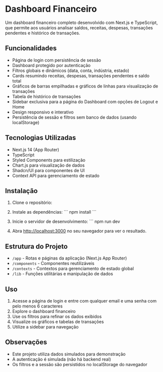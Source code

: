 # Dashboard Financeiro

Um dashboard financeiro completo desenvolvido com Next.js e TypeScript, que permite aos usuários analisar saldos, receitas, despesas, transações pendentes e histórico de transações.

## Funcionalidades

- Página de login com persistência de sessão
- Dashboard protegido por autenticação
- Filtros globais e dinâmicos (data, conta, indústria, estado)
- Cards resumindo receitas, despesas, transações pendentes e saldo total
- Gráficos de barras empilhadas e gráficos de linhas para visualização de transações
- Tabela de histórico de transações
- Sidebar exclusiva para a página do Dashboard com opções de Logout e Home
- Design responsivo e interativo
- Persistência de sessão e filtros sem banco de dados (usando localStorage)

## Tecnologias Utilizadas

- Next.js 14 (App Router)
- TypeScript
- Styled Components para estilização
- Chart.js para visualização de dados
- Shadcn/UI para componentes de UI
- Context API para gerenciamento de estado

## Instalação

1. Clone o repositório:

2. Instale as dependências:
   \`\`\`
   npm install
   \`\`\`

3. Inicie o servidor de desenvolvimento:
   \`\`\`
   npm run dev

4. Abra [http://localhost:3000](http://localhost:3000) no seu navegador para ver o resultado.

## Estrutura do Projeto

- `/app` - Rotas e páginas da aplicação (Next.js App Router)
- `/components` - Componentes reutilizáveis
- `/contexts` - Contextos para gerenciamento de estado global
- `/lib` - Funções utilitárias e manipulação de dados

## Uso

1. Acesse a página de login e entre com qualquer email e uma senha com pelo menos 6 caracteres
2. Explore o dashboard financeiro
3. Use os filtros para refinar os dados exibidos
4. Visualize os gráficos e tabelas de transações
5. Utilize a sidebar para navegação

## Observações

- Este projeto utiliza dados simulados para demonstração
- A autenticação é simulada (não há backend real)
- Os filtros e a sessão são persistidos no localStorage do navegador
